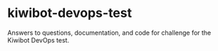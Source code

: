 # kiwibot-devops-test
Answers to questions, documentation, and code for challenge for the Kiwibot DevOps test. 

